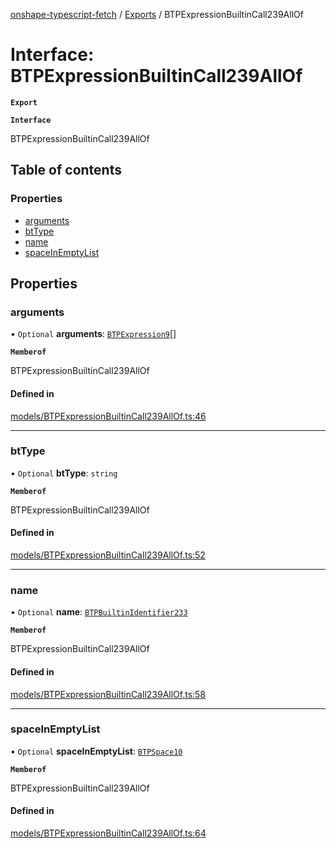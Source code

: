 [onshape-typescript-fetch](../README.md) / [Exports](../modules.md) / BTPExpressionBuiltinCall239AllOf

# Interface: BTPExpressionBuiltinCall239AllOf

**`Export`**

**`Interface`**

BTPExpressionBuiltinCall239AllOf

## Table of contents

### Properties

- [arguments](BTPExpressionBuiltinCall239AllOf.md#arguments)
- [btType](BTPExpressionBuiltinCall239AllOf.md#bttype)
- [name](BTPExpressionBuiltinCall239AllOf.md#name)
- [spaceInEmptyList](BTPExpressionBuiltinCall239AllOf.md#spaceinemptylist)

## Properties

### arguments

• `Optional` **arguments**: [`BTPExpression9`](BTPExpression9.md)[]

**`Memberof`**

BTPExpressionBuiltinCall239AllOf

#### Defined in

[models/BTPExpressionBuiltinCall239AllOf.ts:46](https://github.com/toebes/onshape-typescript-fetch/blob/3e11ae1/models/BTPExpressionBuiltinCall239AllOf.ts#L46)

___

### btType

• `Optional` **btType**: `string`

**`Memberof`**

BTPExpressionBuiltinCall239AllOf

#### Defined in

[models/BTPExpressionBuiltinCall239AllOf.ts:52](https://github.com/toebes/onshape-typescript-fetch/blob/3e11ae1/models/BTPExpressionBuiltinCall239AllOf.ts#L52)

___

### name

• `Optional` **name**: [`BTPBuiltinIdentifier233`](BTPBuiltinIdentifier233.md)

**`Memberof`**

BTPExpressionBuiltinCall239AllOf

#### Defined in

[models/BTPExpressionBuiltinCall239AllOf.ts:58](https://github.com/toebes/onshape-typescript-fetch/blob/3e11ae1/models/BTPExpressionBuiltinCall239AllOf.ts#L58)

___

### spaceInEmptyList

• `Optional` **spaceInEmptyList**: [`BTPSpace10`](BTPSpace10.md)

**`Memberof`**

BTPExpressionBuiltinCall239AllOf

#### Defined in

[models/BTPExpressionBuiltinCall239AllOf.ts:64](https://github.com/toebes/onshape-typescript-fetch/blob/3e11ae1/models/BTPExpressionBuiltinCall239AllOf.ts#L64)
